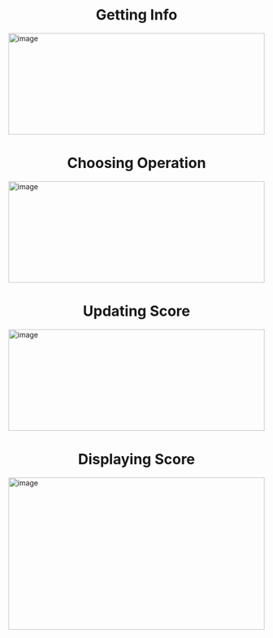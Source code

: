 <h1 align="center">Getting Info</h1>

<img src="https://github.com/sanket96s/Projects/assets/109816069/e4404f90-66a1-4b8c-aaeb-d1eefce3e09f" alt="image" width="100%" height="200">

<h1 align="center">Choosing Operation</h1>

<img src="https://github.com/sanket96s/Projects/assets/109816069/2c3e2fe6-72e8-4240-b416-3bd5d477dc16" alt="image" width="100%" height="200">

<h1 align="center">Updating Score</h1>

<img src="https://github.com/sanket96s/Projects/assets/109816069/58034d15-a97d-46b0-8223-f764b1e88e27" alt="image" width="100%" height="200">

<h1 align="center">Displaying Score</h1>

<img src="https://github.com/sanket96s/Projects/assets/109816069/1ecdf082-4202-4076-ae91-9985919bcb9d" alt="image" width="100%" height="300">
